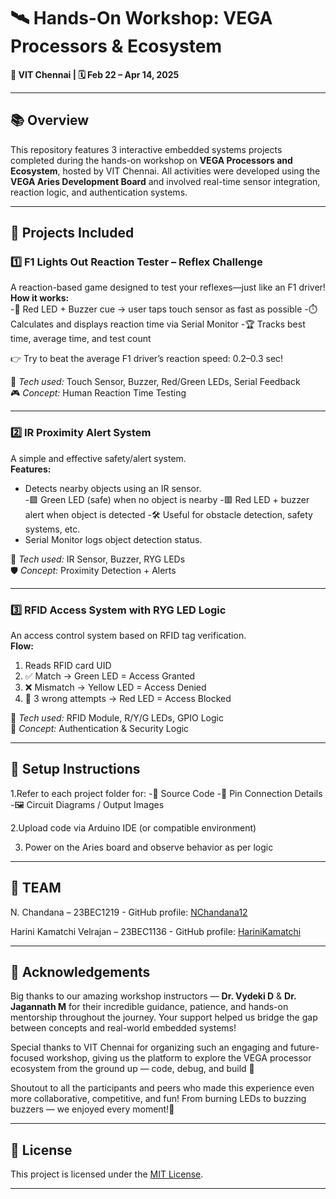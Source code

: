 # 🛰️ Hands-On Workshop: VEGA Processors & Ecosystem  
**📍 VIT Chennai | 🗓️ Feb 22 – Apr 14, 2025**

---

## 📚 Overview  
This repository features 3 interactive embedded systems projects completed during the hands-on workshop on **VEGA Processors and Ecosystem**, hosted by VIT Chennai. All activities were developed using the **VEGA Aries Development Board** and involved real-time sensor integration, reaction logic, and authentication systems.

---

## 🚀 Projects Included

### 1️⃣ F1 Lights Out Reaction Tester – Reflex Challenge 
A reaction-based game designed to test your reflexes—just like an F1 driver!  
**How it works:**  
-🔴 Red LED + Buzzer cue → user taps touch sensor as fast as possible
-⏱️ Calculates and displays reaction time via Serial Monitor
-🏆 Tracks best time, average time, and test count

👉 Try to beat the average F1 driver’s reaction speed: 0.2–0.3 sec!

🎯 *Tech used:* Touch Sensor, Buzzer, Red/Green LEDs, Serial Feedback  
🎮 *Concept:* Human Reaction Time Testing  

---

### 2️⃣ IR Proximity Alert System  
A simple and effective safety/alert system.  
**Features:**  
- Detects nearby objects using an IR sensor.  
-🟩 Green LED (safe) when no object is nearby
-🟥 Red LED + buzzer alert when object is detected
-🛠️ Useful for obstacle detection, safety systems, etc.  
- Serial Monitor logs object detection status.

🎯 *Tech used:* IR Sensor, Buzzer, RYG LEDs  
🛡️ *Concept:* Proximity Detection + Alerts  

---

### 3️⃣ RFID Access System with RYG LED Logic  
An access control system based on RFID tag verification.  
**Flow:**  
1. Reads RFID card UID  
2. ✅ Match → Green LED = Access Granted  
3. ❌ Mismatch → Yellow LED = Access Denied  
4. 🚫 3 wrong attempts → Red LED = Access Blocked  

🎯 *Tech used:* RFID Module, R/Y/G LEDs, GPIO Logic  
🔐 *Concept:* Authentication & Security Logic  

---

## 🔧 Setup Instructions

1.Refer to each project folder for:
-📄 Source Code
-🔌 Pin Connection Details
-🖼️ Circuit Diagrams / Output Images

2.Upload code via Arduino IDE (or compatible environment)

3. Power on the Aries board and observe behavior as per logic

---
## 👥 TEAM

N. Chandana – 23BEC1219 - GitHub profile: [NChandana12](https://github.com/NChandana12)

Harini Kamatchi Velrajan – 23BEC1136 - GitHub profile: [HariniKamatchi](https://github.com/HariniKamatchi)

---

## 🙌 Acknowledgements  

Big thanks to our amazing workshop instructors — 
**Dr. Vydeki D** & **Dr. Jagannath M** 
for their incredible guidance, patience, and hands-on mentorship throughout the journey. Your support helped us bridge the gap between concepts and real-world embedded systems!

Special thanks to VIT Chennai for organizing such an engaging and future-focused workshop, giving us the platform to explore the VEGA processor ecosystem from the ground up — code, debug, and build 🚀

Shoutout to all the participants and peers who made this experience even more collaborative, competitive, and fun! From burning LEDs to buzzing buzzers — we enjoyed every moment!💯

---

## 📜 License  
This project is licensed under the [MIT License](https://opensource.org/licenses/MIT).

---

